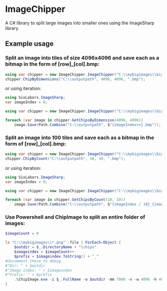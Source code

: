 # ImageChipper
A C# library to split large images into smaller ones using the ImageSharp library.

## Example usage

### Split an image into tiles of size 4096x4096 and save each as a bitmap in the form of [row]_[col].bmp:

```C#
using var chipper = new ImageChipper.ImageChipper("C:\\mybigimages\\bigmclargehuge.jpg", 7000, 7000, true)//Adjust memory size as needed, 7000 works for 1GB images.
chipper.ChipByDimensions("C:\\outputpath", 4096, 4096, ".bmp");
```
or using iteration:

```C#
using SixLabors.ImageSharp;
var imageIndex = 0;

using var chipper = new ImageChipper.ImageChipper("C:\\mybigimages\\bigmclargehuge.jpg", 7000, 7000, true)

foreach (var image in chipper.GetChipsByDimension(4096, 4096))
	image.Save(Path.Combine("C:\\outputpath", $"{imageIndex++}.bmp"));
```

### Split an image into 100 tiles and save each as a bitmap in the form of [row]_[col].bmp:

```C#
using var chipper = new ImageChipper.ImageChipper("C:\\mybigimages\\bigmclargehuge.jpg", 7000, 7000, true)
chipper.ChipByCount("C:\\outputpath", 10, 10, ".bmp");
```
or using iteration:

```C#
using SixLabors.ImageSharp;
var imageIndex = 0;

using var chipper = new ImageChipper.ImageChipper("C:\\mybigimages\\bigmclargehuge.jpg", 7000, 7000, true)

foreach (var image in chipper.GetChipsByCount(10, 10))
	image.Save(Path.Combine("C:\\outputpath", $"{imageIndex / 10}_{imageIndex++ % 10}.bmp"));
```

### Use Powershell and ChipImage to split an entire folder of images:

```Powershell
$imageCount = 0

ls "C:\\mybigimages\\*.png" -file | ForEach-Object {
	$outdir = $_.DirectoryName + "\chips"
	$imageindex = $imageCount++
	$prefix = $imageindex.ToString() + "_"
#Uncomment these to debug.
#"Dir: " + $outdir
#"Image index: " + $imageindex
#"Prefix: " + $prefix
	.\ChipImage.exe -i $_.FullName -o $outdir -mm 7000 -v -w 4096 -h 4096 -p $prefix
}
```
